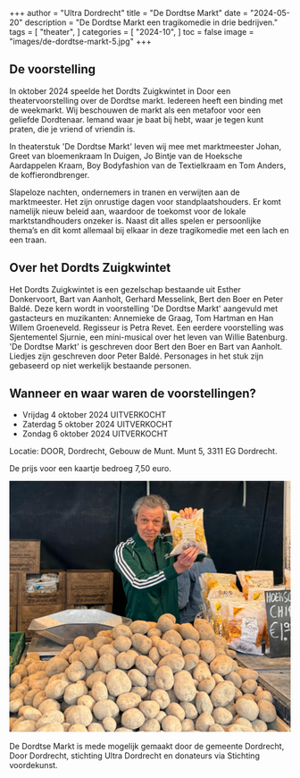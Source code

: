 +++
author = "Ultra Dordrecht"
title = "De Dordtse Markt"
date = "2024-05-20"
description = "De Dordtse Markt een tragikomedie in drie bedrijven."
tags = [
    "theater",
]
categories = [
    "2024-10",
]
toc = false
image = "images/de-dordtse-markt-5.jpg"
+++

## De voorstelling

In oktober 2024 speelde het Dordts Zuigkwintet in Door een theatervoorstelling over de Dordtse markt. Iedereen heeft een binding met de weekmarkt. Wij beschouwen de markt als een metafoor voor een geliefde Dordtenaar. Iemand waar je baat bij hebt, waar je tegen kunt praten, die je vriend of vriendin is.

In theaterstuk 'De Dordtse Markt' leven wij mee met marktmeester Johan, Greet van bloemenkraam In Duigen, Jo Bintje van de Hoeksche Aardappelen Kraam, Boy Bodyfashion van de Textielkraam en Tom Anders, de koffierondbrenger.

Slapeloze nachten, ondernemers in tranen en verwijten aan de marktmeester. Het zijn onrustige dagen voor standplaatshouders. Er komt namelijk nieuw beleid aan, waardoor de toekomst voor de lokale marktstandhouders onzeker is. Naast dit alles spelen er persoonlijke thema’s en dit komt allemaal bij elkaar in deze tragikomedie met een lach en een traan.

## Over het Dordts Zuigkwintet

Het Dordts Zuigkwintet is een gezelschap bestaande uit Esther Donkervoort, Bart van Aanholt, Gerhard Messelink, Bert den Boer en Peter Baldé. Deze kern wordt in voorstelling 'De Dordtse Markt' aangevuld met gastacteurs en muzikanten: Annemieke de Graag, Tom Hartman en Han Willem Groeneveld. Regisseur is Petra Revet. Een eerdere voorstelling was Sjentementel Sjurnie, een mini-musical over het leven van Willie Batenburg. 'De Dordtse Markt' is geschreven door Bert den Boer en Bart van Aanholt. Liedjes zijn geschreven door Peter Baldé. Personages in het stuk zijn gebaseerd op niet werkelijk bestaande personen.  

## Wanneer en waar waren de voorstellingen?

- Vrijdag 4 oktober 2024 UITVERKOCHT
- Zaterdag 5 oktober 2024 UITVERKOCHT
- Zondag 6 oktober 2024 UITVERKOCHT

Locatie: DOOR, Dordrecht, Gebouw de Munt. Munt 5, 3311 EG  Dordrecht.

De prijs voor een kaartje bedroeg 7,50 euro.

![Photo by Elmo Kuiters](./images/de-dordtse-markt-14.jpg "Photo by Elmo Kuiters")

De Dordtse Markt is mede mogelijk gemaakt door de gemeente Dordrecht, Door Dordrecht, stichting Ultra Dordrecht en donateurs via Stichting voordekunst.
